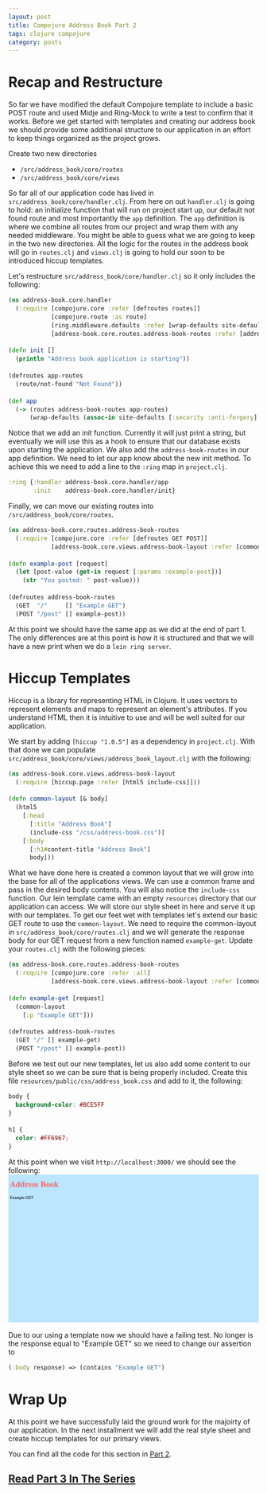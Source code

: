 ```yaml
---
layout: post
title: Compojure Address Book Part 2
tags: clojure compojure
category: posts
---
```


# Recap and Restructure

So far we have modified the default Compojure template to include a basic POST
route and used Midje and Ring-Mock to write a test to confirm that it works.
Before we get started with templates and creating our address book we should
provide some additional structure to our application in an effort to keep
things organized as the project grows.

Create two new directories

* `/src/address_book/core/routes`
* `/src/address_book/core/views`

So far all of our application code has lived in
`src/address_book/core/handler.clj`. From here on out `handler.clj` is going to
hold: an initialize function that will run on project start up, our default not
found route and most importantly the `app` definition. The `app` definition is
where we combine all routes from our project and wrap them with any needed
middleware.  You might be able to guess what we are going to keep in the two
new directories. All the logic for the routes in the address book will go in
`routes.clj` and `views.clj` is going to hold our soon to be introduced hiccup
templates.

Let's restructure `src/address_book/core/handler.clj` so it only includes the following:

``` clojure
(ns address-book.core.handler
  (:require [compojure.core :refer [defroutes routes]]
            [compojure.route :as route]
            [ring.middleware.defaults :refer [wrap-defaults site-defaults]]
            [address-book.core.routes.address-book-routes :refer [address-book-routes]]))

(defn init []
  (println "Address book application is starting"))

(defroutes app-routes
  (route/not-found "Not Found"))

(def app
  (-> (routes address-book-routes app-routes)
      (wrap-defaults (assoc-in site-defaults [:security :anti-forgery] false))))
```

Notice that we add an init function. Currently it will just print a string, but
eventually we will use this as a hook to ensure that our database exists upon
starting the application. We also add the `address-book-routes` in our app
definition. We need to let our app know about the new init method. To achieve
this we need to add a line to the `:ring` map in `project.clj`.

``` clojure
:ring {:handler address-book.core.handler/app
       :init    address-book.core.handler/init}
```

Finally, we can move our existing routes into `/src/address_book/core/routes`.

``` clojure
(ns address-book.core.routes.address-book-routes
  (:require [compojure.core :refer [defroutes GET POST]]
            [address-book.core.views.address-book-layout :refer [common-layout]]))

(defn example-post [request]
  (let [post-value (get-in request [:params :example-post])]
    (str "You posted: " post-value)))

(defroutes address-book-routes
  (GET  "/"     [] "Example GET")
  (POST "/post" [] example-post))
```

At this point we should have the same app as we did at the end of part 1. The
only differences are at this point is how it is structured and that we will have a
new print when we do a `lein ring server`.

# Hiccup Templates

Hiccup is a library for representing HTML in Clojure. It uses vectors to
represent elements and maps to represent an element's attributes. If you
understand HTML then it is intuitive to use and will be well suited for our
application.

We start by adding `[hiccup "1.0.5"]` as a dependency in `project.clj`. With
that done we can populate `src/address_book/core/views/address_book_layout.clj`
with the following:

``` clojure
(ns address-book.core.views.address-book-layout
  (:require [hiccup.page :refer [html5 include-css]]))

(defn common-layout [& body]
  (html5
    [:head
      [:title "Address Book"]
      (include-css "/css/address-book.css")]
    [:body
      [:h1#content-title "Address Book"]
      body]))
```

What we have done here is created a common layout that we will grow into the
base for all of the applications views. We can use a common frame and pass in
the desired body contents. You will also notice the `include-css` function. Our
lein template came with an empty `resources` directory that our application can
access. We will store our style sheet in here and serve it up with our
templates. To get our feet wet with templates let's extend our basic GET route
to use the `common-layout`. We need to require the common-layout in
`src/address_book/core/routes.clj` and we will generate the response body for
our GET request from a new function named `example-get`. Update your
`routes.clj` with the following pieces:

``` clojure
(ns address-book.core.routes.address-book-routes
  (:require [compojure.core :refer :all]
            [address-book.core.views.address-book-layout :refer [common-layout]]))

(defn example-get [request]
  (common-layout
    [:p "Example GET"]))

(defroutes address-book-routes
  (GET "/" [] example-get)
  (POST "/post" [] example-post))
```

Before we test out our new templates, let us also add some content to our style
sheet so we can be sure that is being properly included. Create this file
`resources/public/css/address_book.css` and add to it, the following:

``` css
body {
  background-color: #BCE5FF
}

h1 {
  color: #FF6967;
}
```

At this point when we visit `http://localhost:3000/` we should see the following:
![Basic GET route](/assets/basic-get-route.png)

Due to our using a template now we should have a failing test. No longer is the
response equal to "Example GET" so we need to change our assertion to

``` clojure
(:body response) => (contains "Example GET")
```

# Wrap Up

At this point we have successfully laid the ground work for the majoirty of our
application. In the next installment we will add the real style sheet and
create hiccup templates for our primary views.

You can find all the code for this section in [Part 2](https://github.com/JarrodCTaylor/compojure-address-book/tree/2).

## [Read Part 3 In The Series](/posts/Compojure-Address-Book-Part-3/)
